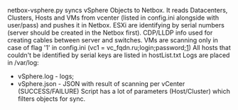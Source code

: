 netbox-vsphere.py syncs vSphere Objects to Netbox.
It reads Datacenters, Clusters, Hosts and VMs from vcenter (listed in config.ini alongside with user/pass) and pushes it in Netbox.
ESXi are identifying by serial numbers (server should be created in the Netbox first). CDP/LLDP info used for creating cables between server and switches.
VMs are scanning only in case of flag '1' in config.ini (vc1 = vc_fqdn.ru;login;password;<ins>1</ins>)
All hosts that couldn't be identified by serial keys are listed in hostList.txt
Logs are placed in /var/log:
- vSphere.log - logs;
- vSphere.json - JSON with result of scanning per vCenter (SUCCESS/FAILURE)
Script has a lot of parameters (Host/Cluster) which filters objects for sync.

